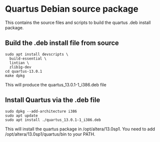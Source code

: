 # Quartus Debian source package

This contains the source files and scripts to build the quartus .deb install package.

## Build the .deb install file from source

```
sudo apt install devscripts \
  build-essential \
  lintian \
  zlib1g-dev 
cd quartus-13.0.1
make dpkg
```

This will produce the quartus_13.0.1-1_i386.deb file

## Install Quartus via the .deb file

```
sudo dpkg --add-architecture i386
sudo apt update
sudo apt install ./quartus_13.0.1-1_i386.deb
```

This will install the quartus package in /opt/altera/13.0sp1. You need
to add /opt/altera/13.0sp1/quartus/bin to your PATH.
